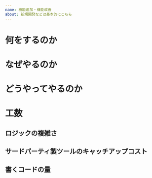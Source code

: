 ```yaml
---
name: 機能追加・機能改善
about: 新規開発などは基本的にこちら
---
```

# 何をするのか

# なぜやるのか

# どうやってやるのか

# 工数
## ロジックの複雑さ

## サードパーティ製ツールのキャッチアップコスト

## 書くコードの量
